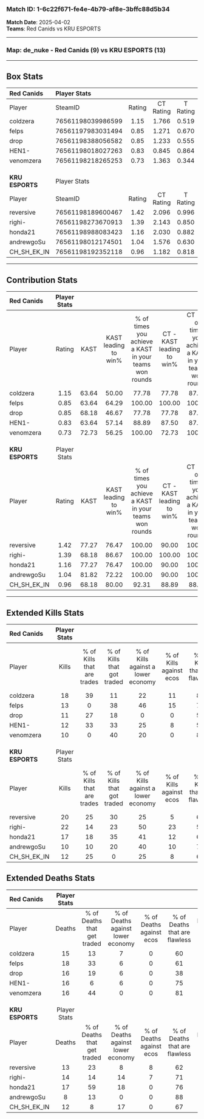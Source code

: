 ### Match ID: 1-6c22f671-fe4e-4b79-af8e-3bffc88d5b34  
**Match Date**: 2025-04-02  
**Teams**: Red Canids vs KRU ESPORTS  

---  

### **Map**: de_nuke - Red Canids (9) vs KRU ESPORTS (13)  
---  

## Box Stats  

| **Red Canids**  | Player Stats      |        |           |          |       |      |       |         |        |      |     |
| :- | :- | :-: | :-: | :-: | :-: | :-: | :-: | :-: | :-: | :-: | :-: |
| Player          | SteamID           | Rating | CT Rating | T Rating | KAST  | ADR  | Kills | Assists | Deaths | K/D  | HS% |
| coldzera        | 76561198039986599 |  1.15  |   1.766   |  0.519   | 63.64 | 81.8 |  18   |    4    |   15   | 1.20 | 44  |
| felps           | 76561197983031494 |  0.85  |   1.271   |  0.670   | 63.64 | 71.3 |  13   |    5    |   18   | 0.72 | 61  |
| drop            | 76561198388056582 |  0.85  |   1.233   |  0.555   | 68.18 | 67.0 |  11   |    7    |   16   | 0.69 | 36  |
| HEN1-           | 76561198018027263 |  0.83  |   0.845   |  0.864   | 63.64 | 65.8 |  12   |    2    |   16   | 0.75 |  8  |
| venomzera       | 76561198218265253 |  0.73  |   1.363   |  0.344   | 72.73 | 41.4 |  10   |    0    |   16   | 0.63 | 50  |
|                 |                   |        |           |          |       |      |       |         |        |      |     |
|                 |                   |        |           |          |       |      |       |         |        |      |     |
|                 |                   |        |           |          |       |      |       |         |        |      |     |
| **KRU ESPORTS** | Player Stats      |        |           |          |       |      |       |         |        |      |     |
| Player          | SteamID           | Rating | CT Rating | T Rating | KAST  | ADR  | Kills | Assists | Deaths | K/D  | HS% |
| reversive       | 76561198189600467 |  1.42  |   2.096   |  0.996   | 77.27 | 93.3 |  20   |    5    |   13   | 1.54 | 65  |
| righi-          | 76561198273670913 |  1.39  |   2.143   |  0.850   | 68.18 | 90.8 |  22   |    3    |   14   | 1.57 | 50  |
| honda21         | 76561198988083423 |  1.16  |   2.030   |  0.882   | 77.27 | 81.8 |  17   |    4    |   17   | 1.00 | 58  |
| andrewgoSu      | 76561198012174501 |  1.04  |   1.576   |  0.630   | 81.82 | 48.5 |  10   |    5    |   8    | 1.25 | 30  |
| CH_SH_EK_IN     | 76561198192352118 |  0.96  |   1.182   |  0.818   | 68.18 | 64.1 |  12   |    3    |   12   | 1.00 | 58  |
---  

## Contribution Stats  

| **Red Canids**  | Player Stats |       |                      |                                                        |                           |                                                             |                          |                                                            |
| :- | :-: | :-: | :-: | :-: | :-: | :-: | :-: | :-: |
| Player          |    Rating    | KAST  | KAST leading to win% | % of times you achieve a KAST in your teams won rounds | CT - KAST leading to win% | CT - % of times you achieve a KAST in your teams won rounds | T - KAST leading to win% | T - % of times you achieve a KAST in your teams won rounds |
| coldzera        |     1.15     | 63.64 |        50.00         |                         77.78                          |           77.78           |                            87.50                            |           0.00           |                            0.00                            |
| felps           |     0.85     | 63.64 |        64.29         |                         100.00                         |          100.00           |                           100.00                            |          16.67           |                           100.00                           |
| drop            |     0.85     | 68.18 |        46.67         |                         77.78                          |           77.78           |                            87.50                            |           0.00           |                            0.00                            |
| HEN1-           |     0.83     | 63.64 |        57.14         |                         88.89                          |           87.50           |                            87.50                            |          16.67           |                           100.00                           |
| venomzera       |     0.73     | 72.73 |        56.25         |                         100.00                         |           72.73           |                           100.00                            |          20.00           |                           100.00                           |
|                 |              |       |                      |                                                        |                           |                                                             |                          |                                                            |
|                 |              |       |                      |                                                        |                           |                                                             |                          |                                                            |
|                 |              |       |                      |                                                        |                           |                                                             |                          |                                                            |
| **KRU ESPORTS** | Player Stats |       |                      |                                                        |                           |                                                             |                          |                                                            |
| Player          |    Rating    | KAST  | KAST leading to win% | % of times you achieve a KAST in your teams won rounds | CT - KAST leading to win% | CT - % of times you achieve a KAST in your teams won rounds | T - KAST leading to win% | T - % of times you achieve a KAST in your teams won rounds |
| reversive       |     1.42     | 77.27 |        76.47         |                         100.00                         |           90.00           |                           100.00                            |          57.14           |                           100.00                           |
| righi-          |     1.39     | 68.18 |        86.67         |                         100.00                         |          100.00           |                           100.00                            |          66.67           |                           100.00                           |
| honda21         |     1.16     | 77.27 |        76.47         |                         100.00                         |           90.00           |                           100.00                            |          57.14           |                           100.00                           |
| andrewgoSu      |     1.04     | 81.82 |        72.22         |                         100.00                         |           90.00           |                           100.00                            |          50.00           |                           100.00                           |
| CH_SH_EK_IN     |     0.96     | 68.18 |        80.00         |                         92.31                          |           88.89           |                            88.89                            |          66.67           |                           100.00                           |
---  

## Extended Kills Stats  

| **Red Canids**  | Player Stats |                            |                            |                                    |                         |                              |                                 |                                       |                    |           |
| :- | :-: | :-: | :-: | :-: | :-: | :-: | :-: | :-: | :-: | :-: |
| Player          |    Kills     | % of Kills that are trades | % of Kills that got traded | % of Kills against a lower economy | % of Kills against ecos | % of Kills that are flawless | % of Kills that are close duels | % of Kills that are assisted by flash | Pistol Round Kills | AWP Kills |
| coldzera        |      18      |             39             |             11             |                 22                 |           11            |              83              |                0                |                   0                   |         0          |     1     |
| felps           |      13      |             0              |             38             |                 46                 |           15            |              77              |                0                |                   0                   |         0          |     2     |
| drop            |      11      |             27             |             18             |                 0                  |            0            |              55              |               18                |                   0                   |         0          |     0     |
| HEN1-           |      12      |             33             |             33             |                 25                 |            8            |              58              |                0                |                   0                   |         7          |     1     |
| venomzera       |      10      |             0              |             40             |                 20                 |            0            |              80              |                0                |                   0                   |         0          |     0     |
|                 |              |                            |                            |                                    |                         |                              |                                 |                                       |                    |           |
|                 |              |                            |                            |                                    |                         |                              |                                 |                                       |                    |           |
|                 |              |                            |                            |                                    |                         |                              |                                 |                                       |                    |           |
| **KRU ESPORTS** | Player Stats |                            |                            |                                    |                         |                              |                                 |                                       |                    |           |
| Player          |    Kills     | % of Kills that are trades | % of Kills that got traded | % of Kills against a lower economy | % of Kills against ecos | % of Kills that are flawless | % of Kills that are close duels | % of Kills that are assisted by flash | Pistol Round Kills | AWP Kills |
| reversive       |      20      |             25             |             30             |                 25                 |            5            |              60              |                5                |                   5                   |         0          |     3     |
| righi-          |      22      |             14             |             23             |                 50                 |           23            |              59              |                9                |                   0                   |         0          |     0     |
| honda21         |      17      |             18             |             35             |                 41                 |           12            |              65              |                6                |                   0                   |         0          |     4     |
| andrewgoSu      |      10      |             10             |             20             |                 40                 |           10            |              70              |               10                |                   0                   |         4          |     1     |
| CH_SH_EK_IN     |      12      |             25             |             0              |                 25                 |            8            |              67              |                0                |                   0                   |         2          |     1     |
## Extended Deaths Stats  

| **Red Canids**  | Player Stats |                             |                                   |                          |                               |                            |                           |               |
| :- | :-: | :-: | :-: | :-: | :-: | :-: | :-: | :-: |
| Player          |    Deaths    | % of Deaths that get traded | % of Deaths against lower economy | % of Deaths against ecos | % of Deaths that are flawless | % of Deaths that are close | % of Deaths while blinded | Deaths to AWP |
| coldzera        |      15      |             13              |                 7                 |            0             |              60               |             0              |             0             |       0       |
| felps           |      18      |             33              |                 6                 |            0             |              61               |             6              |             6             |       3       |
| drop            |      16      |             19              |                 6                 |            0             |              38               |             13             |             0             |       1       |
| HEN1-           |      16      |              6              |                 6                 |            0             |              75               |             13             |             0             |       2       |
| venomzera       |      16      |             44              |                 0                 |            0             |              81               |             0              |             0             |       0       |
|                 |              |                             |                                   |                          |                               |                            |                           |               |
|                 |              |                             |                                   |                          |                               |                            |                           |               |
|                 |              |                             |                                   |                          |                               |                            |                           |               |
| **KRU ESPORTS** | Player Stats |                             |                                   |                          |                               |                            |                           |               |
| Player          |    Deaths    | % of Deaths that get traded | % of Deaths against lower economy | % of Deaths against ecos | % of Deaths that are flawless | % of Deaths that are close | % of Deaths while blinded | Deaths to AWP |
| reversive       |      13      |             23              |                 8                 |            8             |              62               |             0              |             0             |       2       |
| righi-          |      14      |             14              |                14                 |            7             |              71               |             7              |             0             |       3       |
| honda21         |      17      |             59              |                18                 |            0             |              76               |             0              |             0             |       1       |
| andrewgoSu      |      8       |             13              |                 0                 |            0             |              88               |             0              |             0             |       1       |
| CH_SH_EK_IN     |      12      |              8              |                17                 |            0             |              67               |             8              |             0             |       0       |
